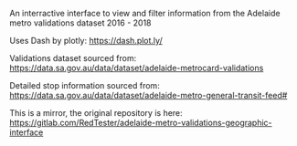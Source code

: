 An interractive interface to view and filter information from the Adelaide metro validations dataset 2016 - 2018


Uses Dash by plotly: https://dash.plot.ly/

Validations dataset sourced from: https://data.sa.gov.au/data/dataset/adelaide-metrocard-validations

Detailed stop information sourced from: https://data.sa.gov.au/data/dataset/adelaide-metro-general-transit-feed#

This is a mirror, the original repository is here: https://gitlab.com/RedTester/adelaide-metro-validations-geographic-interface
